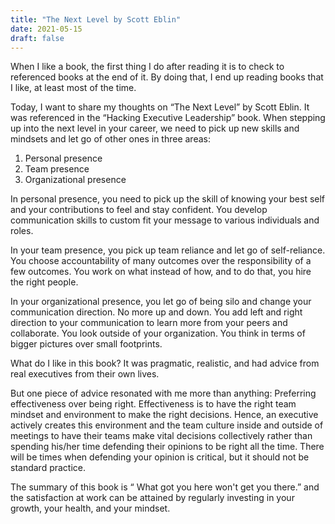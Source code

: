 ```yaml
---
title: "The Next Level by Scott Eblin"
date: 2021-05-15
draft: false
---
```


When I like a book, the first thing I do after reading it is to check to referenced books at the end of it. By doing that, I end up reading books that I like, at least most of the time.

Today, I want to share my thoughts on “The Next Level” by Scott Eblin. It was referenced in the “Hacking Executive Leadership” book. When stepping up into the next level in your career, we need to pick up new skills and mindsets and let go of other ones in three areas:
1. Personal presence
2. Team presence
3. Organizational presence

In personal presence, you need to pick up the skill of knowing your best self and your contributions to feel and stay confident. You develop communication skills to custom fit your message to various individuals and roles.

In your team presence, you pick up team reliance and let go of self-reliance. You choose accountability of many outcomes over the responsibility of a few outcomes. You work on what instead of how, and to do that, you hire the right people.

In your organizational presence, you let go of being silo and change your communication direction. No more up and down. You add left and right direction to your communication to learn more from your peers and collaborate. You look outside of your organization. You think in terms of bigger pictures over small footprints.

What do I like in this book? It was pragmatic, realistic, and had advice from real executives from their own lives.

But one piece of advice resonated with me more than anything: Preferring effectiveness over being right. Effectiveness is to have the right team mindset and environment to make the right decisions. Hence, an executive actively creates this environment and the team culture inside and outside of meetings to have their teams make vital decisions collectively rather than spending his/her time defending their opinions to be right all the time. There will be times when defending your opinion is critical, but it should not be standard practice.

The summary of this book is “ What got you here won't get you there.” and the satisfaction at work can be attained by regularly investing in your growth, your health, and your mindset.